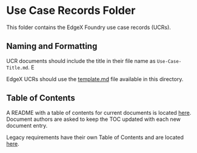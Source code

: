 # Use Case Records Folder
This folder contains the EdgeX Foundry use case records (UCRs).

## Naming and Formatting
UCR documents should include the title in their file name as `Use-Case-Title.md`. E

EdgeX UCRs should use the [template.md](template) file available in this directory.

## Table of Contents
A README with a table of contents for current documents is located [here](../TOC.md).
Document authors are asked to keep the TOC updated with each new document entry.

Legacy requirements have their own Table of Contents and are located [here](../legacy-requirements).